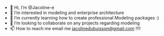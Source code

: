 - 👋 Hi, I’m @Jacoline-e
- 👀 I’m interested in modeling and enterprise architecture
- 🌱 I’m currently learning how to create professional Modeling packages :)
- 💞️ I’m looking to collaborate on any projects regarding modeling
- 📫 How to reach me email me jacolinedubuisson@gmail.com !!!!

<!---
Jacoline-e/Jacoline-e is a ✨ special ✨ repository because its `README.md` (this file) appears on your GitHub profile.
You can click the Preview link to take a look at your changes.
--->
